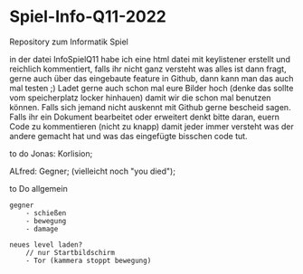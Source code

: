 # Spiel-Info-Q11-2022
Repository zum Informatik Spiel

in der datei InfoSpielQ11 habe ich eine html datei mit keylistener erstellt und reichlich kommentiert, falls ihr nicht ganz versteht was alles ist dann fragt, 
gerne auch über das eingebaute feature in Github, dann kann man das auch mal testen ;) 
Ladet gerne auch schon mal eure Bilder hoch (denke das sollte vom speicherplatz locker hinhauen) damit wir die schon mal benutzen können.
Falls sich jemand nicht auskennt mit Github gerne bescheid sagen.
Falls ihr ein Dokument bearbeitet oder erweitert denkt bitte daran, euern Code zu kommentieren (nicht zu knapp) damit jeder immer versteht was der andere
gemacht hat und was das eingefügte bisschen code tut. 

to do 
Jonas:
    Korlision; 

ALfred:
    Gegner;
    (vielleicht noch "you died");  


to Do allgemein
    
    gegner
        - schießen
        - bewegung 
        - damage
 
    neues level laden?
        // nur Startbildschirm
        - Tor (kammera stoppt bewegung)

